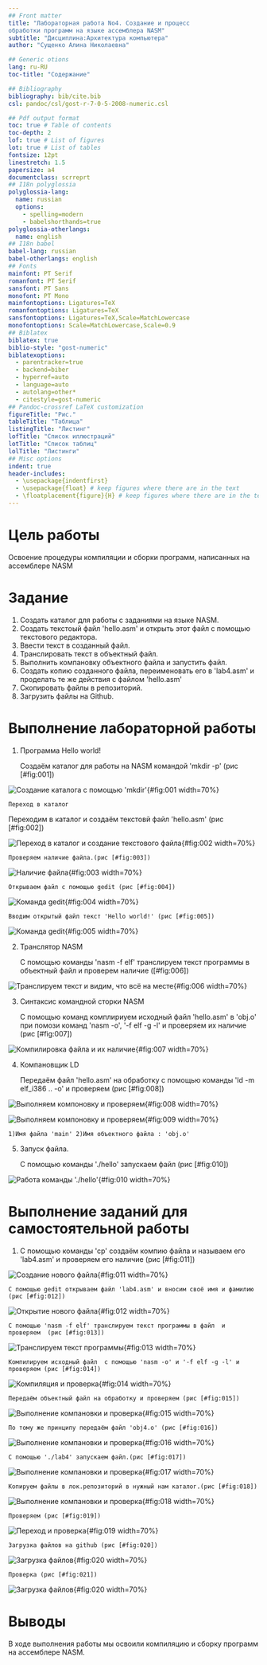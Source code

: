 ```yaml
---
## Front matter
title: "Лабораторная работа No4. Создание и процесс
обработки программ на языке ассемблера NASM"
subtitle: "Дисциплина:Архитектура компьютера"
author: "Сущенко Алина Николаевна"

## Generic otions
lang: ru-RU
toc-title: "Содержание"

## Bibliography
bibliography: bib/cite.bib
csl: pandoc/csl/gost-r-7-0-5-2008-numeric.csl

## Pdf output format
toc: true # Table of contents
toc-depth: 2
lof: true # List of figures
lot: true # List of tables
fontsize: 12pt
linestretch: 1.5
papersize: a4
documentclass: scrreprt
## I18n polyglossia
polyglossia-lang:
  name: russian
  options:
	- spelling=modern
	- babelshorthands=true
polyglossia-otherlangs:
  name: english
## I18n babel
babel-lang: russian
babel-otherlangs: english
## Fonts
mainfont: PT Serif
romanfont: PT Serif
sansfont: PT Sans
monofont: PT Mono
mainfontoptions: Ligatures=TeX
romanfontoptions: Ligatures=TeX
sansfontoptions: Ligatures=TeX,Scale=MatchLowercase
monofontoptions: Scale=MatchLowercase,Scale=0.9
## Biblatex
biblatex: true
biblio-style: "gost-numeric"
biblatexoptions:
  - parentracker=true
  - backend=biber
  - hyperref=auto
  - language=auto
  - autolang=other*
  - citestyle=gost-numeric
## Pandoc-crossref LaTeX customization
figureTitle: "Рис."
tableTitle: "Таблица"
listingTitle: "Листинг"
lofTitle: "Список иллюстраций"
lotTitle: "Список таблиц"
lolTitle: "Листинги"
## Misc options
indent: true
header-includes:
  - \usepackage{indentfirst}
  - \usepackage{float} # keep figures where there are in the text
  - \floatplacement{figure}{H} # keep figures where there are in the text
---
```


# Цель работы

Освоение процедуры компиляции и сборки программ, написанных на ассемблере NASM

# Задание

1. Создать каталог для работы с заданиями на языке NASM.
2. Создать текстоый файл 'hello.asm' и открыть этот файл с помощью текстового редактора.
3. Ввести текст в созданный файл.
4. Транслировать текст в объектный файл.
5. Выполнить компановку объектного файла и запустить файл.
6. Создать копию созданного файла, переименовать его в 'lab4.asm' и проделать те же действия с файлом 'hello.asm'
7. Скопировать файлы в репозиторий.
8. Загрузить файлы на Github.

# Выполнение лабораторной работы

1. Программа Hello world!

	Создаём каталог для работы на NASM командой 'mkdir -p' (рис [#fig:001])


![Создание каталога с помощью 'mkdir'](image|1.png){#fig:001 width=70%}


	Переход в каталог

Переходим в каталог и создаём текстовй файл 'hello.asm' (рис [#fig:002])


![Переход в каталог и создание текстового файла](image|2.png){#fig:002 width=70%}


	Проверяем наличие файла.(рис [#fig:003])


![Наличие файла](image|3.png){#fig:003 width=70%}


	Открываем файл с помощью gedit (рис [#fig:004])


![Команда gedit](image|4.png){#fig:004 width=70%}


	Вводим открытый файл текст 'Hello world!' (рис [#fig:005])


![Команда gedit](image|5.png){#fig:005 width=70%}


2. Транслятор NASM

	С помощью команды 'nasm -f elf' транслируем текст программы в объектный файл и проверем наличие ([#fig:006])


![Транслируем текст и видим, что всё на месте](image|6.png){#fig:006 width=70%}


3. Синтаксис командной сторки NASM

	С помощью команд комплириуем исходный файл 'hello.asm' в 'obj.o' при помози команд 'nasm -o', '-f elf -g -l' и проверяем их наличие (рис [#fig:007])
	

![Компилировка файла и их наличие](image|7.png){#fig:007 width=70%}


4. Компановщик LD 

	Передаём файл 'hello.asm' на обработку с помощью команды 'ld -m elf_i386 .. -o' и проверяем  (рис [#fig:008])
	

![Выполняем компоновку и проверяем](image|8.png){#fig:008 width=70%}




![Выполняем компоновку и проверяем](image|9.png){#fig:009 width=70%}


	1)Имя файла 'main' 2)Имя объектного файла : 'obj.o'
	
5. Запуск файла.

	С помощью команды './hello' запускаем файл (рис [#fig:010])	


![Работа команды './hello'](image|10.png){#fig:010 width=70%}	

	
# Выполнение заданий для самостоятельной работы

1. С помощью команды 'ср' создаём компию файла и называем его 'lab4.asm' и проверяем его наличие (рис [#fig:011])


![Создание нового файла](image|11.png){#fig:011 width=70%}	
	
	
	С помощью gedit открываем файл 'lab4.asm' и вносим своё имя и фамилию (рис [#fig:012])	


![Открытие нового файла](image|12.png){#fig:012 width=70%}


	C помощью 'nasm -f elf' транслируем текст программы в файл  и проверяем  (рис [#fig:013])
	

![Транслируем текст программы](image|13.png){#fig:013 width=70%}


	Компилируем исходный файл  с помощью 'nasm -o' и '-f elf -g -l' и проверяем (рис [#fig:014])
	
	
![Компиляция и проверка](image|14.png){#fig:014 width=70%}


	Передаём объектный файл на обработку и проверяем (рис [#fig:015])
	
	
![Выполнение компановки и проверка](image|15.png){#fig:015 width=70%}


	По тому же принципу передаём файл 'obj4.o' (рис [#fig:016])
	
	
![Выполнение компановки и проверка](image|16.png){#fig:016 width=70%}


	С помощью './lab4' запускаем файл.(рис [#fig:017])
	

![Выполнение компановки и проверка](image|17.png){#fig:017 width=70%}


	Копируем файлы в лок.репозиторий в нужный нам каталог.(рис [#fig:018])
	

![Выполнение компановки и проверка](image|18.png){#fig:018 width=70%}


	Проверяем (рис [#fig:019])
	
	
![Переход и проверка](image|19.png){#fig:019 width=70%}
	
	
	Загрузка файлов на github (рис [#fig:020])
	

![Загрузка файлов](image|20.png){#fig:020 width=70%}


	Проверка (рис [#fig:021])
	
	
![Загрузка файлов](image|21.png){#fig:020 width=70%}


# Выводы

В ходе выполнения работы мы освоили компиляцию и сборку программ на ассемблере NASM.


